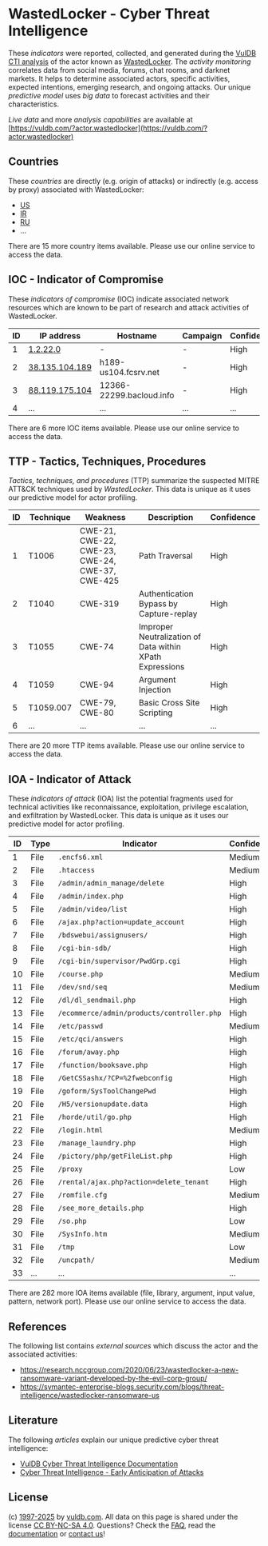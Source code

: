 # WastedLocker - Cyber Threat Intelligence

These _indicators_ were reported, collected, and generated during the [VulDB CTI analysis](https://vuldb.com/?kb.cti) of the actor known as [WastedLocker](https://vuldb.com/?actor.wastedlocker). The _activity monitoring_ correlates data from social media, forums, chat rooms, and darknet markets. It helps to determine associated actors, specific activities, expected intentions, emerging research, and ongoing attacks. Our unique _predictive model_ uses _big data_ to forecast activities and their characteristics.

_Live data_ and more _analysis capabilities_ are available at [https://vuldb.com/?actor.wastedlocker](https://vuldb.com/?actor.wastedlocker)

## Countries

These _countries_ are directly (e.g. origin of attacks) or indirectly (e.g. access by proxy) associated with WastedLocker:

* [US](https://vuldb.com/?country.us)
* [IR](https://vuldb.com/?country.ir)
* [RU](https://vuldb.com/?country.ru)
* ...

There are 15 more country items available. Please use our online service to access the data.

## IOC - Indicator of Compromise

These _indicators of compromise_ (IOC) indicate associated network resources which are known to be part of research and attack activities of WastedLocker.

ID | IP address | Hostname | Campaign | Confidence
-- | ---------- | -------- | -------- | ----------
1 | [1.2.22.0](https://vuldb.com/?ip.1.2.22.0) | - | - | High
2 | [38.135.104.189](https://vuldb.com/?ip.38.135.104.189) | h189-us104.fcsrv.net | - | High
3 | [88.119.175.104](https://vuldb.com/?ip.88.119.175.104) | 12366-22299.bacloud.info | - | High
4 | ... | ... | ... | ...

There are 6 more IOC items available. Please use our online service to access the data.

## TTP - Tactics, Techniques, Procedures

_Tactics, techniques, and procedures_ (TTP) summarize the suspected MITRE ATT&CK techniques used by _WastedLocker_. This data is unique as it uses our predictive model for actor profiling.

ID | Technique | Weakness | Description | Confidence
-- | --------- | -------- | ----------- | ----------
1 | T1006 | CWE-21, CWE-22, CWE-23, CWE-24, CWE-37, CWE-425 | Path Traversal | High
2 | T1040 | CWE-319 | Authentication Bypass by Capture-replay | High
3 | T1055 | CWE-74 | Improper Neutralization of Data within XPath Expressions | High
4 | T1059 | CWE-94 | Argument Injection | High
5 | T1059.007 | CWE-79, CWE-80 | Basic Cross Site Scripting | High
6 | ... | ... | ... | ...

There are 20 more TTP items available. Please use our online service to access the data.

## IOA - Indicator of Attack

These _indicators of attack_ (IOA) list the potential fragments used for technical activities like reconnaissance, exploitation, privilege escalation, and exfiltration by WastedLocker. This data is unique as it uses our predictive model for actor profiling.

ID | Type | Indicator | Confidence
-- | ---- | --------- | ----------
1 | File | `.encfs6.xml` | Medium
2 | File | `.htaccess` | Medium
3 | File | `/admin/admin_manage/delete` | High
4 | File | `/admin/index.php` | High
5 | File | `/admin/video/list` | High
6 | File | `/ajax.php?action=update_account` | High
7 | File | `/bdswebui/assignusers/` | High
8 | File | `/cgi-bin-sdb/` | High
9 | File | `/cgi-bin/supervisor/PwdGrp.cgi` | High
10 | File | `/course.php` | Medium
11 | File | `/dev/snd/seq` | Medium
12 | File | `/dl/dl_sendmail.php` | High
13 | File | `/ecommerce/admin/products/controller.php` | High
14 | File | `/etc/passwd` | Medium
15 | File | `/etc/qci/answers` | High
16 | File | `/forum/away.php` | High
17 | File | `/function/booksave.php` | High
18 | File | `/GetCSSashx/?CP=%2fwebconfig` | High
19 | File | `/goform/SysToolChangePwd` | High
20 | File | `/H5/versionupdate.data` | High
21 | File | `/horde/util/go.php` | High
22 | File | `/login.html` | Medium
23 | File | `/manage_laundry.php` | High
24 | File | `/pictory/php/getFileList.php` | High
25 | File | `/proxy` | Low
26 | File | `/rental/ajax.php?action=delete_tenant` | High
27 | File | `/romfile.cfg` | Medium
28 | File | `/see_more_details.php` | High
29 | File | `/so.php` | Low
30 | File | `/SysInfo.htm` | Medium
31 | File | `/tmp` | Low
32 | File | `/uncpath/` | Medium
33 | ... | ... | ...

There are 282 more IOA items available (file, library, argument, input value, pattern, network port). Please use our online service to access the data.

## References

The following list contains _external sources_ which discuss the actor and the associated activities:

* https://research.nccgroup.com/2020/06/23/wastedlocker-a-new-ransomware-variant-developed-by-the-evil-corp-group/
* https://symantec-enterprise-blogs.security.com/blogs/threat-intelligence/wastedlocker-ransomware-us

## Literature

The following _articles_ explain our unique predictive cyber threat intelligence:

* [VulDB Cyber Threat Intelligence Documentation](https://vuldb.com/?kb.cti)
* [Cyber Threat Intelligence - Early Anticipation of Attacks](https://www.scip.ch/en/?labs.20201022)

## License

(c) [1997-2025](https://vuldb.com/?kb.changelog) by [vuldb.com](https://vuldb.com/?kb.about). All data on this page is shared under the license [CC BY-NC-SA 4.0](https://creativecommons.org/licenses/by-nc-sa/4.0/). Questions? Check the [FAQ](https://vuldb.com/?kb.faq), read the [documentation](https://vuldb.com/?kb) or [contact us](https://vuldb.com/?contact)!
